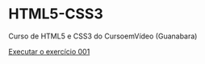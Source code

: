 # HTML5-CSS3
 Curso de HTML5 e CSS3 do CursoemVídeo (Guanabara)

<a href="https://henriquemenezescg.github.io/HTML5-CSS3/exercicios/ex001/index.html"> Executar o exercício 001 </a>